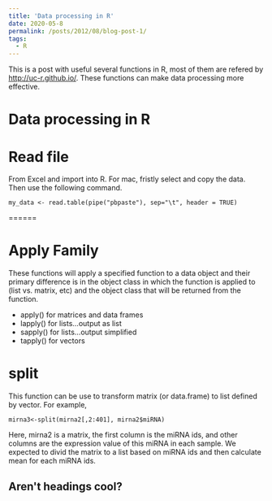 ```yaml
---
title: 'Data processing in R'
date: 2020-05-8
permalink: /posts/2012/08/blog-post-1/
tags:
  - R
---
```


This is a post with useful several functions in R, most of them are refered by http://uc-r.github.io/. These functions can make data processing more effective.

Data processing in R
======

Read file
======

From Excel and import into R. For mac, fristly select and copy the data. Then use the following command.
```
my_data <- read.table(pipe("pbpaste"), sep="\t", header = TRUE)
```

======

Apply Family
======
These functions will apply a specified function to a data object and their primary difference is in the object class in which the function is applied to (list vs. matrix, etc) and the object class that will be returned from the function. 

* apply() for matrices and data frames   
* lapply() for lists…output as list  
* sapply() for lists…output simplified   
* tapply() for vectors   

split
======
This function can be use to transform matrix (or data.frame) to list defined by vector. For example,
 
 ```
 mirna3<-split(mirna2[,2:401], mirna2$miRNA)
 ```
 Here, mirna2 is a matrix, the first column is the miRNA ids, and other columns are the expression value of this miRNA in each sample. We expected to divid the matrix to a list based on miRNA ids and then calculate mean for each miRNA ids.

Aren't headings cool?
------
